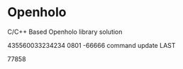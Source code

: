 # Openholo
C/C++ Based Openholo library solution

435560033234234 0801 -66666
command update
LAST

77858
